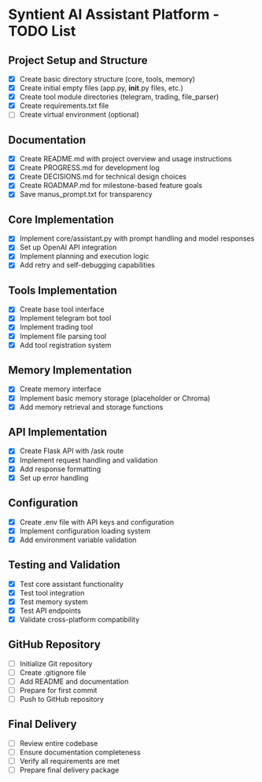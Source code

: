 # Syntient AI Assistant Platform - TODO List

## Project Setup and Structure
- [x] Create basic directory structure (core, tools, memory)
- [x] Create initial empty files (app.py, __init__.py files, etc.)
- [x] Create tool module directories (telegram, trading, file_parser)
- [x] Create requirements.txt file
- [ ] Create virtual environment (optional)

## Documentation
- [x] Create README.md with project overview and usage instructions
- [x] Create PROGRESS.md for development log
- [x] Create DECISIONS.md for technical design choices
- [x] Create ROADMAP.md for milestone-based feature goals
- [x] Save manus_prompt.txt for transparency

## Core Implementation
- [x] Implement core/assistant.py with prompt handling and model responses
- [x] Set up OpenAI API integration
- [x] Implement planning and execution logic
- [x] Add retry and self-debugging capabilities

## Tools Implementation
- [x] Create base tool interface
- [x] Implement telegram bot tool
- [x] Implement trading tool
- [x] Implement file parsing tool
- [x] Add tool registration system

## Memory Implementation
- [x] Create memory interface
- [x] Implement basic memory storage (placeholder or Chroma)
- [x] Add memory retrieval and storage functions

## API Implementation
- [x] Create Flask API with /ask route
- [x] Implement request handling and validation
- [x] Add response formatting
- [x] Set up error handling

## Configuration
- [x] Create .env file with API keys and configuration
- [x] Implement configuration loading system
- [x] Add environment variable validation

## Testing and Validation
- [x] Test core assistant functionality
- [x] Test tool integration
- [x] Test memory system
- [x] Test API endpoints
- [x] Validate cross-platform compatibility

## GitHub Repository
- [ ] Initialize Git repository
- [ ] Create .gitignore file
- [ ] Add README and documentation
- [ ] Prepare for first commit
- [ ] Push to GitHub repository

## Final Delivery
- [ ] Review entire codebase
- [ ] Ensure documentation completeness
- [ ] Verify all requirements are met
- [ ] Prepare final delivery package
